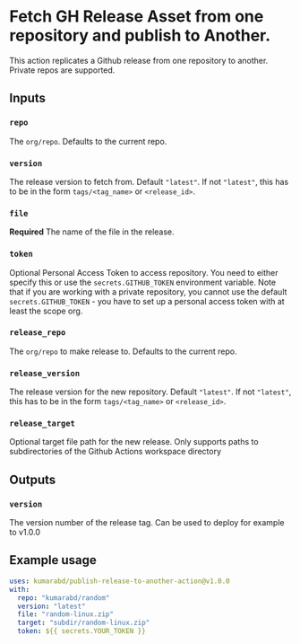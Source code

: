 # Fetch GH Release Asset from one repository and publish to Another.

This action replicates a Github release from one repository to another. Private repos are supported.

## Inputs

### `repo`

The `org/repo`. Defaults to the current repo.

### `version`

The release version to fetch from. Default `"latest"`. If not `"latest"`, this has to be in the form `tags/<tag_name>` or `<release_id>`.

### `file`

**Required** The name of the file in the release.

### `token`

Optional Personal Access Token to access repository. You need to either specify this or use the ``secrets.GITHUB_TOKEN`` environment variable. Note that if you are working with a private repository, you cannot use the default ``secrets.GITHUB_TOKEN`` - you have to set up a personal access token with at least the scope org.

### `release_repo`

The `org/repo` to make release to. Defaults to the current repo.

### `release_version`

The release version for the new repository. Default `"latest"`. If not `"latest"`, this has to be in the form `tags/<tag_name>` or `<release_id>`.

### `release_target`

Optional target file path for the new release. Only supports paths to subdirectories of the Github Actions workspace directory

## Outputs

### `version`

The version number of the release tag. Can be used to deploy for example to v1.0.0

## Example usage

```yaml
uses: kumarabd/publish-release-to-another-action@v1.0.0
with:
  repo: "kumarabd/random"
  version: "latest"
  file: "random-linux.zip"
  target: "subdir/random-linux.zip"
  token: ${{ secrets.YOUR_TOKEN }}
```
